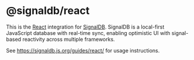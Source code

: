 # @signaldb/react

This is the [React](https://react.dev) integration for [SignalDB](https://github.com/maxnowack/signaldb). SignalDB is a local-first JavaScript database with real-time sync, enabling optimistic UI with signal-based reactivity across multiple frameworks.

See https://signaldb.js.org/guides/react/ for usage instructions.
